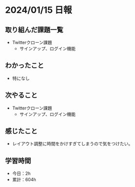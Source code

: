 # 2024/01/15 日報
## 取り組んだ課題一覧
- Twitterクローン課題
  - サインアップ、ログイン機能

## わかったこと
- 特になし

## 次やること
- Twitterクローン課題
  - サインアップ、ログイン機能

## 感じたこと
- レイアウト調整に時間をかけすぎてしまうので気をつけたい。

## 学習時間
- 今日：2h
- 累計：604h
